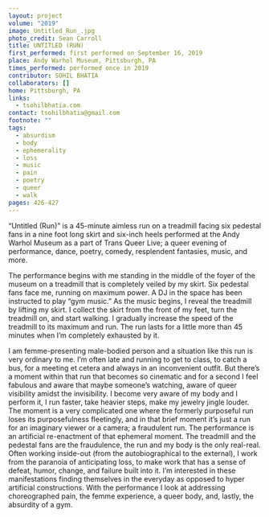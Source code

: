 ```yaml
---
layout: project
volume: "2019"
image: Untitled_Run_.jpg
photo_credit: Sean Carroll
title: UNTITLED (RUN)
first_performed: first performed on September 16, 2019
place: Andy Warhol Museum, Pittsburgh, PA
times_performed: performed once in 2019
contributor: SOHIL BHATIA
collaborators: []
home: Pittsburgh, PA
links:
  - tsohilbhatia.com
contact: tsohilbhatia@gmail.com
footnote: ""
tags:
  - absurdism
  - body
  - ephemerality
  - loss
  - music
  - pain
  - poetry
  - queer
  - walk
pages: 426-427
---
```


“Untitled (Run)” is a 45-minute aimless run on a treadmill facing six pedestal fans in a nine foot long skirt and six-inch heels performed at the Andy Warhol Museum as a part of Trans Queer Live; a queer evening of performance, dance, poetry, comedy, resplendent fantasies, music, and more.

The performance begins with me standing in the middle of the foyer of the museum on a treadmill that is completely veiled by my skirt. Six pedestal fans face me, running on maximum power. A DJ in the space has been instructed to play “gym music.” As the music begins, I reveal the treadmill by lifting my skirt. I collect the skirt from the front of my feet, turn the treadmill on, and start walking. I gradually increase the speed of the treadmill to its maximum and run. The run lasts for a little more than 45 minutes when I’m completely exhausted by it.

I am femme-presenting male-bodied person and a situation like this run is very ordinary to me. I’m often late and running to get to class, to catch a bus, for a meeting et cetera and always in an inconvenient outfit. But there’s a moment within that run that becomes so cinematic and for a second I feel fabulous and aware that maybe someone’s watching, aware of queer visibility amidst the invisibility. I become very aware of my body and I perform it, I run faster, take heavier steps, make my jewelry jingle louder. The moment is a very complicated one where the formerly purposeful run loses its purposefulness fleetingly, and in that brief moment it’s just a run for an imaginary viewer or a camera; a fraudulent run. The performance is an artificial re-enactment of that ephemeral moment. The treadmill and the pedestal fans are the fraudulence, the run and my body is the only real-real. Often working inside-out (from the autobiographical to the external), I work from the paranoia of anticipating loss, to make work that has a sense of defeat, humor, change, and failure built into it. I’m interested in these manifestations finding themselves in the everyday as opposed to hyper artificial constructions. With the performance I look at addressing choreographed pain, the femme experience, a queer body, and, lastly, the absurdity of a gym.
